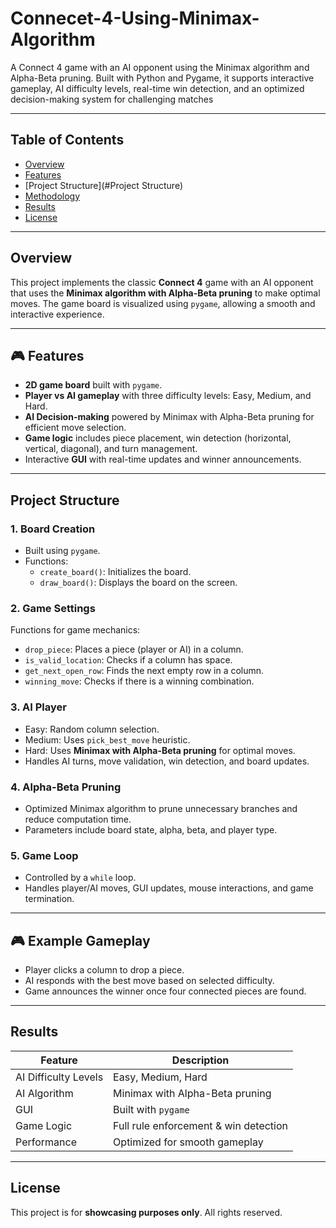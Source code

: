 # Connecet-4-Using-Minimax-Algorithm
A Connect 4 game with an AI opponent using the Minimax algorithm and Alpha-Beta pruning. Built with Python and Pygame, it supports interactive gameplay, AI difficulty levels, real-time win detection, and an optimized decision-making system for challenging matches


---

## Table of Contents
- [Overview](#Overview)
- [Features](#Features)
- [Project Structure](#Project Structure)
- [Methodology](#methodology)
- [Results](#Results)
- [License](#License)

---

## Overview
This project implements the classic **Connect 4** game with an AI opponent that uses the **Minimax algorithm with Alpha-Beta pruning** to make optimal moves. 
The game board is visualized using `pygame`, allowing a smooth and interactive experience. 

---

## 🎮 Features
- **2D game board** built with `pygame`.
- **Player vs AI gameplay** with three difficulty levels: Easy, Medium, and Hard.
- **AI Decision-making** powered by Minimax with Alpha-Beta pruning for efficient move selection.
- **Game logic** includes piece placement, win detection (horizontal, vertical, diagonal), and turn management.
- Interactive **GUI** with real-time updates and winner announcements.

---

## Project Structure

### 1. Board Creation
- Built using `pygame`.
- Functions:
  - `create_board()`: Initializes the board.
  - `draw_board()`: Displays the board on the screen.

### 2. Game Settings
Functions for game mechanics:
- `drop_piece`: Places a piece (player or AI) in a column.
- `is_valid_location`: Checks if a column has space.
- `get_next_open_row`: Finds the next empty row in a column.
- `winning_move`: Checks if there is a winning combination.

### 3. AI Player
- Easy: Random column selection.
- Medium: Uses `pick_best_move` heuristic.
- Hard: Uses **Minimax with Alpha-Beta pruning** for optimal moves.
- Handles AI turns, move validation, win detection, and board updates.

### 4. Alpha-Beta Pruning
- Optimized Minimax algorithm to prune unnecessary branches and reduce computation time.
- Parameters include board state, alpha, beta, and player type.

### 5. Game Loop
- Controlled by a `while` loop.
- Handles player/AI moves, GUI updates, mouse interactions, and game termination.

---

## 🎮 Example Gameplay
- Player clicks a column to drop a piece.
- AI responds with the best move based on selected difficulty.
- Game announces the winner once four connected pieces are found.

---

## Results
| Feature                | Description                             |
|------------------------|-----------------------------------------|
| AI Difficulty Levels   | Easy, Medium, Hard                      |
| AI Algorithm           | Minimax with Alpha-Beta pruning         |
| GUI                    | Built with `pygame`                     |
| Game Logic             | Full rule enforcement & win detection   |
| Performance            | Optimized for smooth gameplay           |

---

## License
This project is for **showcasing purposes only**. All rights reserved.
